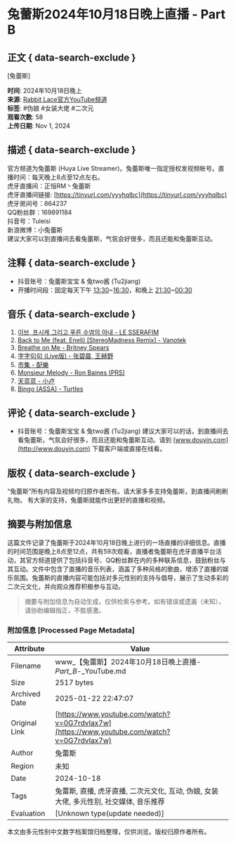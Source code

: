 # 兔蕾斯2024年10月18日晚上直播 - Part B

## 正文 { data-search-exclude }


[兔蕾斯]

**时间**: 2024年10月18日晚上  
**来源**: [Rabbit Lace官方YouTube频道](https://www.youtube.com/channel/UCoansJiD1wPYzjxwWa6N6yA)  
**标签**: #伪娘 #女装大佬 #二次元  
**观看次数**: 58  
**上传日期**: Nov 1, 2024  

## 描述 { data-search-exclude }
官方频道为兔蕾斯 (Huya Live Streamer)。兔蕾斯唯一指定授权发视频帐号。直播时间：每天晚上8点至12点左右。  
虎牙直播间：正恒RM丶兔蕾斯  
虎牙直播间链接: [https://tinyurl.com/yyyhqlbc](https://tinyurl.com/yyyhqlbc)  
虎牙房间号：864237  
QQ粉丝群：169891184  
抖音号：Tuleisi  
新浪微博：小兔蕾斯  
建议大家可以到直播间去看兔蕾斯，气氛会好很多，而且还能和兔蕾斯互动。  

## 注释 { data-search-exclude }
- 抖音账号：兔蕾斯宝宝 & 兔two酱 (Tu2jiang)  
- 开播时间段：固定每天下午 [13:30](https://www.youtube.com/watch?v=0G7rdvIax7w&t=810s)~[16:30](https://www.youtube.com/watch?v=0G7rdvIax7w&t=990s)，和晚上 [21:30](https://www.youtube.com/watch?v=0G7rdvIax7w&t=1290s)~[00:30](https://www.youtube.com/watch?v=0G7rdvIax7w&t=30s)

## 音乐 { data-search-exclude }
1. [이브, 프시케 그리고 푸른 수염의 아내 - LE SSERAFIM](https://www.youtube.com/watch?v=dZs_cLHfnNA)
2. [Back to Me (feat. Eneli) [StereoMadness Remix] - Vanotek](https://www.youtube.com/watch?v=OM2FAbK24NA)
3. [Breathe on Me - Britney Spears](https://www.youtube.com/watch?v=tTxVmao5log)
4. [字字句句 (Live版) - 张碧晨, 王赫野](https://www.youtube.com/watch?v=cB84eS5bGpY)
5. [市集 - 配樂](https://www.youtube.com/watch?v=LUbg-bwq03E)
6. [Monsieur Melody - Ron Baines (PRS)](https://www.youtube.com/watch?v=VJ9CfO7S8ug)
7. [天蓝蓝 - 小卢](https://www.youtube.com/watch?v=BJbvudnPn1I)
8. [Bingo (ASSA) - Turtles](https://www.youtube.com/watch?v=S66dYJMM0Wk)

## 评论 { data-search-exclude }
- 抖音账号：兔蕾斯宝宝 & 兔two酱 (Tu2jiang) 建议大家可以的话，到直播间去看兔蕾斯，气氛会好很多，而且还能和兔蕾斯互动。请到 [www.douyin.com](http://www.douyin.com) 下载客户端或直接在线看。

## 版权 { data-search-exclude }
“兔蕾斯”所有内容及视频均归原作者所有。请大家多多支持兔蕾斯，到直播间刷刷礼物。 有大家的支持，兔蕾斯就能作出更好的直播和视频。
<!-- tcd_original_link https://www.youtube.com/watch?v=0G7rdvIax7w -->


## 摘要与附加信息

<!-- tcd_abstract -->
这篇文件记录了兔蕾斯于2024年10月18日晚上进行的一场直播的详细信息。直播的时间范围是晚上8点至12点，共有59次观看，直播者兔蕾斯在虎牙直播平台活动，其官方频道提供了包括抖音号、QQ粉丝群在内的多种联系信息，鼓励粉丝与其互动。文件中包含了直播的音乐列表，涵盖了多种风格的歌曲，增添了直播的娱乐氛围。兔蕾斯的直播内容可能包括对多元性别的支持与倡导，展示了生动多彩的二次元文化，并向观众推荐积极参与互动。
<!-- tcd_abstract_end -->

> 摘要与附加信息为自动生成，仅供检索与参考。如有错误或遗漏（未知），请协助编辑指正，不胜感激。

### 附加信息 [Processed Page Metadata]

| Attribute       | Value                                  |
|-----------------|----------------------------------------|
| Filename        | www_【兔蕾斯】2024年10月18日晚上直播-_Part_B_-_YouTube.md                             |
| Size            | 2517 bytes                           |
| Archived Date   | 2025-01-22 22:47:07                             |
| Original Link   | [https://www.youtube.com/watch?v=0G7rdvIax7w](https://www.youtube.com/watch?v=0G7rdvIax7w)                       |
| Author          | 兔蕾斯                               |
| Region          | 未知                               |
| Date            | 2024-10-18                                 |
| Tags            | 兔蕾斯, 直播, 虎牙直播, 二次元文化, 互动, 伪娘, 女装大佬, 多元性别, 社交媒体, 音乐推荐                                 |
| Evaluation            | [Unknown type(update needed)]                                 |
<!-- tcd_table_end -->

本文由多元性别中文数字档案馆归档整理，仅供浏览。版权归原作者所有。
